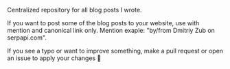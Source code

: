 Centralized repository for all blog posts I wrote.

If you want to post some of the blog posts to your website, use with mention and canonical link only. Mention exaple: "by/from Dmitriy Zub on serpapi.com".

If you see a typo or want to improve something, make a pull request or open an issue to apply your changes 💫
